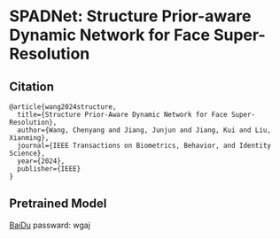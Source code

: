 # SPADNet: Structure Prior-aware Dynamic Network for Face Super-Resolution



## Citation 
```
@article{wang2024structure,
  title={Structure Prior-Aware Dynamic Network for Face Super-Resolution},
  author={Wang, Chenyang and Jiang, Junjun and Jiang, Kui and Liu, Xianming},
  journal={IEEE Transactions on Biometrics, Behavior, and Identity Science},
  year={2024},
  publisher={IEEE}
}
```

## Pretrained Model
 [BaiDu](https://pan.baidu.com/s/1WRTL-HL7ZSigBEFWftigew) passward: wgaj
